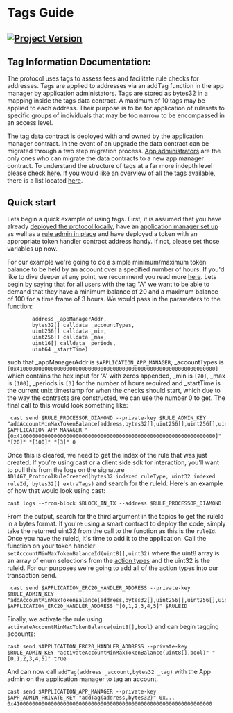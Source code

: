 # Tags Guide
[![Project Version][version-image]][version-url]
--- 

## Tag Information Documentation: 

The protocol uses tags to assess fees and facilitate rule checks for addresses. Tags are applied to addresses via an addTag function in the app manager by application administators. Tags are stored as bytes32 in a mapping inside the tags data contract. A maximum of 10 tags may be applied to each address. Their purpose is to be for application of rulesets to specific groups of individuals that may be too narrow to be encompassed in an access level. 

The tag data contract is deployed with and owned by the application manager contract. In the event of an upgrade the data contract can be migrated through a two step migration process. [App administrators](../permissions/ADMIN-ROLES.md) are the only ones who can migrate the data contracts to a new app manager contract. To understand the structure of tags at a far more indepth level please check [here](./PROTOCOL-TAGS-STRUCTURE.md). If you would like an overview of all the tags available, there is a list located [here](./TAGGED-RULES.md).

## Quick start

Lets begin a quick example of using tags. First, it is assumed that you have already [deployed the protocol locally](../deployment/DEPLOY-PROTOCOL.md), have an [application manager set up](../deployment/DEPLOY-APPMANAGER.md) as well as a [rule admin in place](../permissions/ADMIN-ROLES.md#rule-admin) and have deployed a token with an appropriate token handler contract address handy. If not, please set those variables up now.

For our example we're going to do a simple minimum/maximum token balance to be held by an account over a specified number of hours. If you'd like to dive deeper at any point, we recommend you read more [here](../rules/ACCOUNT-MIN-MAX-TOKEN-BALANCE.md). Lets begin by saying that for all users with the tag "A" we want to be able to demand that they have a minimum balance of 20 and a maximum balance of 100 for a time frame of 3 hours. We would pass in the parameters to the function:
```addAccountMinMaxTokenBalance(
        address _appManagerAddr,
        bytes32[] calldata _accountTypes,
        uint256[] calldata _min,
        uint256[] calldata _max,
        uint16[] calldata _periods,
        uint64 _startTime)
```

such that _appManagerAddr is `$APPLICATION_APP_MANAGER`, _accountTypes is `[0x4100000000000000000000000000000000000000000000000000000000000000]` which contains the hex input for 'A' with zeros appended, _min is `[20]`, _max is `[100]`, _periods is `[3]` for the number of hours required and _startTime is the current unix timestamp for when the checks should start, which due to the way the contracts are constructed, we can use the number 0 to get. The final call to this would look something like:

```
 cast send $RULE_PROCESSOR_DIAMOND --private-key $RULE_ADMIN_KEY "addAccountMinMaxTokenBalance(address,bytes32[],uint256[],uint256[],uint16[],uint64)" $APPLICATION_APP_MANAGER "[0x4100000000000000000000000000000000000000000000000000000000000000]" "[20]" "[100]" "[3]" 0
```

Once this is cleared, we need to get the index of the rule that was just created. If you're using cast or a client side sdk for interaction, you'll want to pull this from the logs on the signature `AD1467_ProtocolRuleCreated(bytes32 indexed ruleType, uint32 indexed ruleId, bytes32[] extraTags)` and search for the ruleId. Here's an example of how that would look using cast:

```cast logs --from-block $BLOCK_IN_TX --address $RULE_PROCESSOR_DIAMOND```
 
From the output, search for the third argument in the topics to get the ruleId in a bytes format. If you're using a smart contract to deploy the code, simply take the returned uint32 from the call to the function as this is the `ruleId`. Once you have the ruleId, it's time to add it to the application. Call the function on your token handler `setAccountMinMaxTokenBalanceId(uint8[],uint32)` where the uint8 array is an array of enum selections from the [action types](../rules/ACTION-TYPES.md) and the uint32 is the ruleId. For our purposes we're going to add all of the action types into our transaction send.

```
 cast send $APPLICATION_ERC20_HANDLER_ADDRESS --private-key $RULE_ADMIN_KEY "addAccountMinMaxTokenBalance(address,bytes32[],uint256[],uint256[],uint16[],uint64)" $APPLICATION_ERC20_HANDLER_ADDRESS "[0,1,2,3,4,5]" $RULEID
 ```

 Finally, we activate the rule using `activateAccountMinMaxTokenBalance(uint8[],bool)` and can begin tagging accounts:

 ```
 cast send $APPLICATION_ERC20_HANDLER_ADDRESS --private-key $RULE_ADMIN_KEY "activateAccountMinMaxTokenBalance(uint8[],bool)" "[0,1,2,3,4,5]" true
 ```

And can now call `addTag(address _account,bytes32 _tag)` with the App admin on the application manager to tag an account. 

 ```
 cast send $APPLICATION_APP_MANAGER --private-key $APP_ADMIN_PRIVATE_KEY "addTag(address,bytes32)" 0x... 0x4100000000000000000000000000000000000000000000000000000000000000
 ```
<!-- These are the header links -->
[version-image]: https://img.shields.io/badge/Version-2.2.0-brightgreen?style=for-the-badge&logo=appveyor
[version-url]: https://github.com/thrackle-io/forte-rules-engine